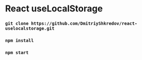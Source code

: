 # React useLocalStorage

### `git clone https://github.com/DmitriyShkredov/react-uselocalstorage.git`

### `npm install`

### `npm start`
